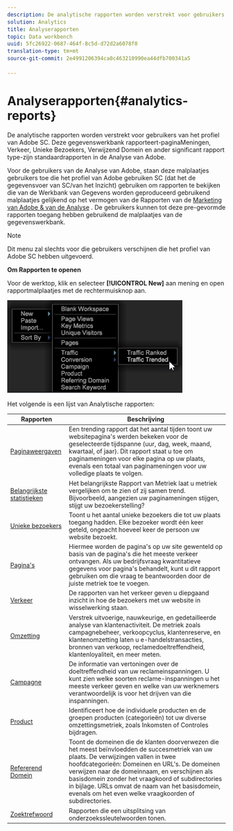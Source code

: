 ```yaml
---
description: De analytische rapporten worden verstrekt voor gebruikers van het profiel van Adobe SC. Deze gegevenswerkbank rapporteert-paginaMeningen, Verkeer, Unieke Bezoekers, Verwijzend Domein en ander significant rapport type-zijn standaardrapporten in de Analyse van Adobe.
solution: Analytics
title: Analyserapporten
topic: Data workbench
uuid: 5fc26922-0687-464f-8c5d-d72d2a6078f0
translation-type: tm+mt
source-git-commit: 2e4991206394ca0c463210990ea44dfb700341a5

---
```



# Analyserapporten{#analytics-reports}

De analytische rapporten worden verstrekt voor gebruikers van het profiel van Adobe SC. Deze gegevenswerkbank rapporteert-paginaMeningen, Verkeer, Unieke Bezoekers, Verwijzend Domein en ander significant rapport type-zijn standaardrapporten in de Analyse van Adobe.

Voor de gebruikers van de Analyse van Adobe, staan deze malplaatjes gebruikers toe die het profiel van Adobe gebruiken SC (dat het de gegevensvoer van SC/van het Inzicht) gebruiken om rapporten te bekijken die van de Werkbank van Gegevens worden geproduceerd gebruikend malplaatjes gelijkend op het vermogen van de Rapporten van de [Marketing van Adobe &amp; van de Analyse](http://www.adobe.com/solutions/digital-analytics/marketing-reports-analytics.html?promoid=KAUCM) . De gebruikers kunnen tot deze pre-gevormde rapporten toegang hebben gebruikend de malplaatjes van de gegevenswerkbank.

>[!NOTE]
>
>Dit menu zal slechts voor die gebruikers verschijnen die het profiel van Adobe SC hebben uitgevoerd.

**Om Rapporten te openen**

Voor de werktop, klik en selecteer **[!UICONTROL New]** aan mening en open rapportmalplaatjes met de rechtermuisknop aan.

![](assets/template_reports.png)

Het volgende is een lijst van Analytische rapporten:

| Rapporten | Beschrijving |
|---|---|
| [Paginaweergaven](https://docs.adobe.com/content/help/en/analytics/components/variables/dimensions-reports/reports-page-views.html) | Een trending rapport dat het aantal tijden toont uw websitepagina&#39;s werden bekeken voor de geselecteerde tijdspanne (uur, dag, week, maand, kwartaal, of jaar). Dit rapport staat u toe om paginameningen voor elke pagina op uw plaats, evenals een totaal van paginameningen voor uw volledige plaats te volgen. |
| [Belangrijkste statistieken](https://docs.adobe.com/help/en/analytics/components/variables/dimensions-reports/reports-key-metrics.html) | Het belangrijkste Rapport van Metriek laat u metriek vergelijken om te zien of zij samen trend. Bijvoorbeeld, aangezien uw paginameningen stijgen, stijgt uw bezoekerstelling? |
| [Unieke bezoekers](https://docs.adobe.com/content/help/en/analytics/components/variables/dimensions-reports/reports-unique-visitors-v15-dsc.html) | Toont u het aantal unieke bezoekers die tot uw plaats toegang hadden. Elke bezoeker wordt één keer geteld, ongeacht hoeveel keer de persoon uw website bezoekt. |
| [Pagina&#39;s](https://docs.adobe.com/content/help/en/analytics/components/variables/dimensions-reports/reports-pages.html) | Hiermee worden de pagina&#39;s op uw site gewenteld op basis van de pagina&#39;s die het meeste verkeer ontvangen. Als uw bedrijfsvraag kwantitatieve gegevens voor pagina&#39;s behandelt, kunt u dit rapport gebruiken om die vraag te beantwoorden door de juiste metriek toe te voegen. |
| [Verkeer](https://docs.adobe.com/help/en/analytics/components/variables/dimensions-reports/reports-traffic.html) | De rapporten van het verkeer geven u diepgaand inzicht in hoe de bezoekers met uw website in wisselwerking staan. |
| [Omzetting](https://docs.adobe.com/content/help/en/analytics/components/variables/dimensions-reports/reports-conversion.html) | Verstrek uitvoerige, nauwkeurige, en gedetailleerde analyse van klantenactiviteit. De metriek zoals campagnebeheer, verkoopcyclus, klantenreserve, en klantenomzetting laten u e-handelstransacties, bronnen van verkoop, reclamedoeltreffendheid, klantenloyaliteit, en meer meten. |
| [Campagne](https://docs.adobe.com/content/help/en/analytics/components/variables/dimensions-reports/reports-campaigns.html) | De informatie van vertoningen over de doeltreffendheid van uw reclameinspanningen. U kunt zien welke soorten reclame-inspanningen u het meeste verkeer geven en welke van uw werknemers verantwoordelijk is voor het drijven van die inspanningen. |
| [Product](https://docs.adobe.com/content/help/en/analytics/components/variables/dimensions-reports/reports-products.html) | Identificeert hoe de individuele producten en de groepen producten (categorieën) tot uw diverse omzettingsmetriek, zoals Inkomsten of Controles bijdragen. |
| [Refererend Domein](https://docs.adobe.com/content/help/en/analytics/components/variables/dimensions-reports/reports-referring-domains.html) | Toont de domeinen die de klanten doorverwezen die het meest beïnvloedden de succesmetriek van uw plaats. De verwijzingen vallen in twee hoofdcategorieën: Domeinen en URL&#39;s. De domeinen verwijzen naar de domeinnaam, en verschijnen als basisdomein zonder het vraagkoord of subdirectories in bijlage. URLs omvat de naam van het basisdomein, evenals om het even welke vraagkoorden of subdirectories. |
| [Zoektrefwoord](https://docs.adobe.com/content/help/en/analytics/components/variables/dimensions-reports/reports-search-keywords.html) | Rapporten die een uitsplitsing van onderzoekssleutelwoorden tonen. |

